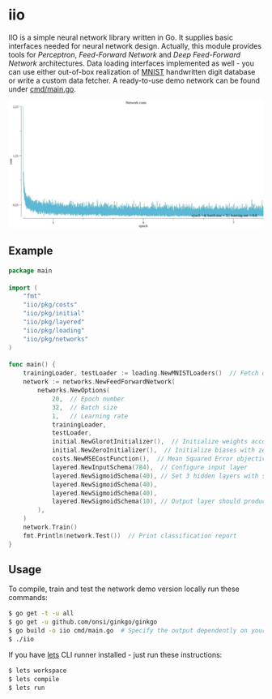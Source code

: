 # iio
IIO is a simple neural network library written in Go. It supplies basic interfaces needed for neural network design.
Actually, this module provides tools for *Perceptron*, *Feed-Forward Network* and *Deep Feed-Forward Network* 
architectures. Data loading interfaces implemented as well - you can use either out-of-box realization of
[MNIST](http://yann.lecun.com/exdb/mnist/) handwritten digit database or write a custom data fetcher. A ready-to-use
demo network can be found under [cmd/main.go](https://github.com/xXxRisingTidexXx/iio/blob/master/cmd/main.go).

![alt costs](images/costs.png)

## Example
```go
package main

import (
	"fmt"
	"iio/pkg/costs"
	"iio/pkg/initial"
	"iio/pkg/layered"
	"iio/pkg/loading"
	"iio/pkg/networks"
)

func main() {
    trainingLoader, testLoader := loading.NewMNISTLoaders()  // Fetch data sets from the data source
    network := networks.NewFeedForwardNetwork(
        networks.NewOptions(
            20,  // Epoch number
            32,  // Batch size
            1,   // Learning rate
            trainingLoader,
            testLoader,
            initial.NewGlorotInitializer(),  // Initialize weights accordingly to Xavier normal distribution
            initial.NewZeroInitializer(),  // Initialize biases with zeros
            costs.NewMSECostFunction(),  // Mean Squared Error objective function
            layered.NewInputSchema(784),  // Configure input layer
            layered.NewSigmoidSchema(40), // Set 3 hidden layers with sigmoid activation function
            layered.NewSigmoidSchema(40),
            layered.NewSigmoidSchema(40),
            layered.NewSigmoidSchema(10), // Output layer should produce 1 of 10 digits
        ),
    )
    network.Train()
    fmt.Println(network.Test())  // Print classification report
}
``` 

## Usage
To compile, train and test the network demo version locally run these commands:
```bash
$ go get -t -u all
$ go get -u github.com/onsi/ginkgo/ginkgo
$ go build -o iio cmd/main.go  # Specify the output dependently on your OS
$ ./iio
``` 
If you have [lets](https://github.com/lets-cli/lets) CLI runner installed - just run these instructions:
```bash
$ lets workspace
$ lets compile
$ lets run
```
